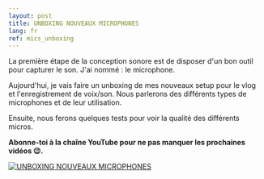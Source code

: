 ```yaml
---
layout: post
title: UNBOXING NOUVEAUX MICROPHONES
lang: fr
ref: mics_unboxing
---
```


La première étape de la conception sonore est de disposer d'un bon outil pour capturer le son. J'ai nommé : le microphone. 

Aujourd'hui, je vais faire un unboxing de mes nouveaux setup pour le vlog et l'enregistrement de voix/son. Nous parlerons des différents types de microphones et de leur utilisation. 

Ensuite, nous ferons quelques tests pour voir la qualité des différents micros.

**Abonne-toi à la chaîne YouTube pour ne pas manquer les prochaines vidéos 😉.**

[![UNBOXING NOUVEAUX MICROPHONES](https://imgur.com/VPbPoh2.png)](https://www.patreon.com/posts/45278643 "UNBOXING NOUVEAUX MICROPHONES")


